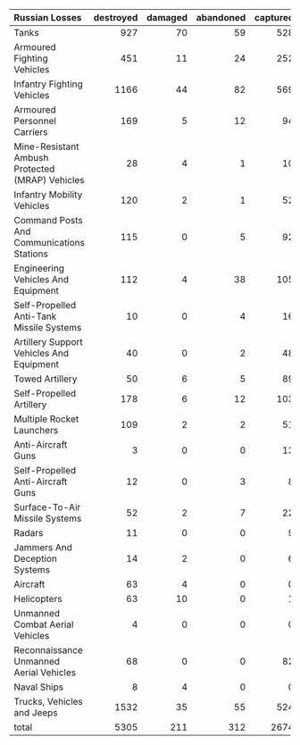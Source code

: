 | Russian Losses                                   |   destroyed |   damaged |   abandoned |   captured |   total |
|:-------------------------------------------------|------------:|----------:|------------:|-----------:|--------:|
| Tanks                                            |         927 |        70 |          59 |        528 |    1584 |
| Armoured Fighting Vehicles                       |         451 |        11 |          24 |        252 |     738 |
| Infantry Fighting Vehicles                       |        1166 |        44 |          82 |        569 |    1861 |
| Armoured Personnel Carriers                      |         169 |         5 |          12 |         94 |     280 |
| Mine-Resistant Ambush Protected  (MRAP) Vehicles |          28 |         4 |           1 |         10 |      43 |
| Infantry Mobility Vehicles                       |         120 |         2 |           1 |         52 |     175 |
| Command Posts And Communications Stations        |         115 |         0 |           5 |         92 |     212 |
| Engineering Vehicles And Equipment               |         112 |         4 |          38 |        105 |     259 |
| Self-Propelled Anti-Tank Missile Systems         |          10 |         0 |           4 |         16 |      30 |
| Artillery Support Vehicles And Equipment         |          40 |         0 |           2 |         48 |      90 |
| Towed Artillery                                  |          50 |         6 |           5 |         89 |     150 |
| Self-Propelled Artillery                         |         178 |         6 |          12 |        103 |     299 |
| Multiple Rocket Launchers                        |         109 |         2 |           2 |         51 |     164 |
| Anti-Aircraft Guns                               |           3 |         0 |           0 |         13 |      16 |
| Self-Propelled Anti-Aircraft Guns                |          12 |         0 |           3 |          8 |      23 |
| Surface-To-Air Missile Systems                   |          52 |         2 |           7 |         22 |      83 |
| Radars                                           |          11 |         0 |           0 |          9 |      20 |
| Jammers And Deception Systems                    |          14 |         2 |           0 |          6 |      22 |
| Aircraft                                         |          63 |         4 |           0 |          0 |      67 |
| Helicopters                                      |          63 |        10 |           0 |          1 |      74 |
| Unmanned Combat Aerial Vehicles                  |           4 |         0 |           0 |          0 |       4 |
| Reconnaissance Unmanned Aerial Vehicles          |          68 |         0 |           0 |         82 |     150 |
| Naval Ships                                      |           8 |         4 |           0 |          0 |      12 |
| Trucks, Vehicles and Jeeps                       |        1532 |        35 |          55 |        524 |    2146 |
| total                                            |        5305 |       211 |         312 |       2674 |    8502 |